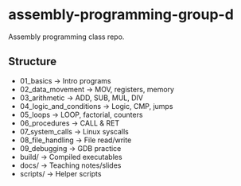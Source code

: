 # assembly-programming-group-d

Assembly programming class repo.

## Structure
- 01_basics → Intro programs
- 02_data_movement → MOV, registers, memory
- 03_arithmetic → ADD, SUB, MUL, DIV
- 04_logic_and_conditions → Logic, CMP, jumps
- 05_loops → LOOP, factorial, counters
- 06_procedures → CALL & RET
- 07_system_calls → Linux syscalls
- 08_file_handling → File read/write
- 09_debugging → GDB practice
- build/ → Compiled executables
- docs/ → Teaching notes/slides
- scripts/ → Helper scripts
